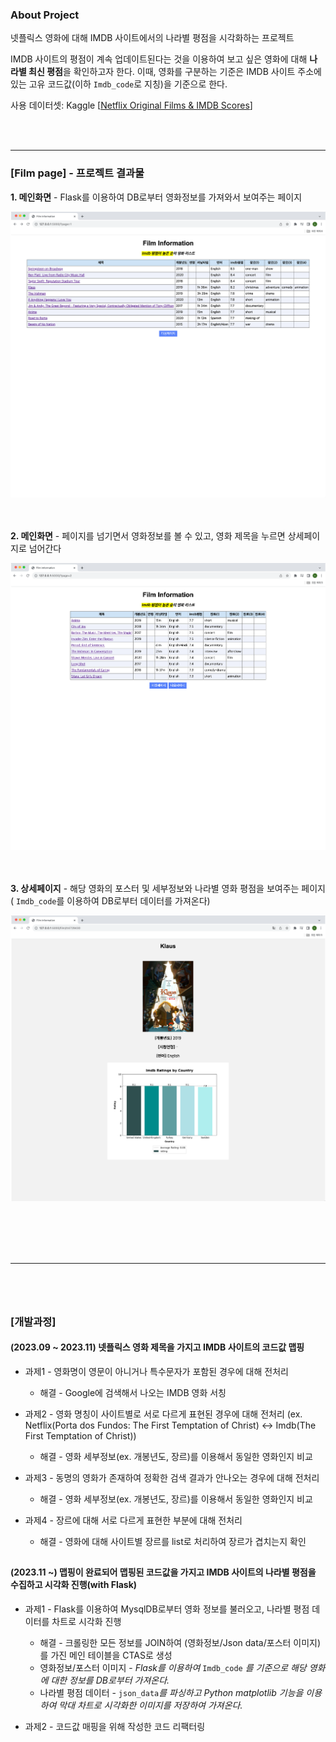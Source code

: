 ### About Project
넷플릭스 영화에 대해 IMDB 사이트에서의 나라별 평점을 시각화하는 프로젝트

IMDB 사이트의 평점이 계속 업데이트된다는 것을 이용하여 보고 싶은 영화에 대해 **나라별 최신 평점**을 확인하고자 한다. 이때, 영화를 구분하는 기준은 IMDB 사이트 주소에 있는 고유 코드값(이하 `Imdb_code`로 지칭)을 기준으로 한다.


사용 데이터셋: Kaggle [[Netflix Original Films & IMDB Scores](https://www.kaggle.com/datasets/luiscorter/netflix-original-films-imdb-scores)]


<br></br>

___

### [Film page] - 프로젝트 결과물
**1. 메인화면** - Flask를 이용하여 DB로부터 영화정보를 가져와서 보여주는 페이지

<img src="./result/mainPage.png"/>

<br></br>
**2. 메인화면** - 페이지를 넘기면서 영화정보를 볼 수 있고, 영화 제목을 누르면 상세페이지로 넘어간다

<img src="./result/mainPage2.png"/>

<br></br>
**3. 상세페이지** - 해당 영화의 포스터 및 세부정보와 나라별 영화 평점을 보여주는 페이지( `Imdb_code`를 이용하여 DB로부터 데이터를 가져온다)  

<img src="./result/filmInfoPage.png"/>

<br></br>
<br></br>

___
###

<br></br>
### [개발과정]
#### (2023.09 ~ 2023.11) 넷플릭스 영화 제목을 가지고 IMDB 사이트의 코드값 맵핑
* 과제1 - 영화명이 영문이 아니거나 특수문자가 포함된 경우에 대해 전처리
  * 해결 - Google에 검색해서 나오는 IMDB 영화 서칭
  

* 과제2 - 영화 명칭이 사이트별로 서로 다르게 표현된 경우에 대해 전처리 (ex. Netflix(Porta dos Fundos: The First Temptation of Christ) <-> Imdb(The First Temptation of Christ))
  * 해결 - 영화 세부정보(ex. 개봉년도, 장르)를 이용해서 동일한 영화인지 비교
  

* 과제3 - 동명의 영화가 존재하여 정확한 검색 결과가 안나오는 경우에 대해 전처리
  * 해결 - 영화 세부정보(ex. 개봉년도, 장르)를 이용해서 동일한 영화인지 비교
  

* 과제4 - 장르에 대해 서로 다르게 표현한 부분에 대해 전처리
  * 해결 - 영화에 대해 사이트별 장르를 list로 처리하여 장르가 겹치는지 확인



## 
#### (2023.11 ~) 맵핑이 완료되어 맵핑된 코드값을 가지고 IMDB 사이트의 나라별 평점을 수집하고 시각화 진행(with Flask)
* 과제1 - Flask를 이용하여 MysqlDB로부터 영화 정보를 불러오고, 나라별 평점 데이터를 차트로 시각화 진행
  * 해결 - 크롤링한 모든 정보를 JOIN하여 (영화정보/Json data/포스터 이미지)를 가진 메인 테이블을 CTAS로 생성
  * 영화정보/포스터 이미지 - _Flask를 이용하여_ `Imdb_code` _를 기준으로 해당 영화에 대한 정보를 DB로부터 가져온다._
  * 나라별 평점 데이터 - `json_data`_를 파싱하고 Python matplotlib 기능을 이용하여 막대 차트로 시각화한 이미지를 저장하여 가져온다._


* 과제2 - 코드값 매핑을 위해 작성한 코드 리팩터링

#

